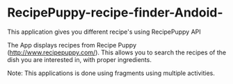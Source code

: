 # RecipePuppy-recipe-finder-Andoid-
This application gives you different recipe's using RecipePuppy API

The App displays recipes from Recipe Puppy (http://www.recipepuppy.com/). This allows you to search the recipes of the dish you are interested in, with proper ingredients. 

Note: This applications is done using fragments using multiple activities.
